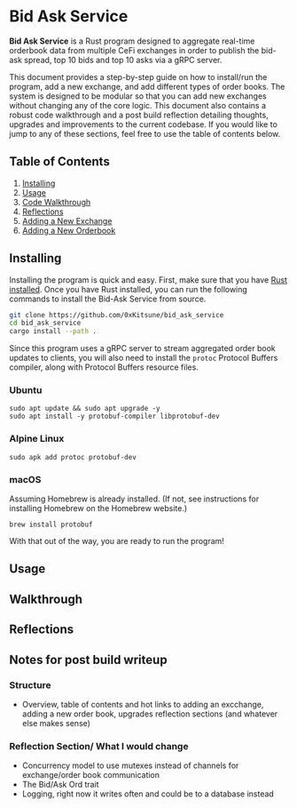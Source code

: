 # Bid Ask Service


**Bid Ask Service** is a Rust program designed to aggregate real-time orderbook data from multiple CeFi exchanges in order to publish the bid-ask spread, top 10 bids and top 10 asks via a gRPC server.  

This document provides a step-by-step guide on how to install/run the program, add a new exchange, and add different types of order books. The system is designed to be modular so that you can add new exchanges without changing any of the core logic.  This document also contains a robust code walkthrough and a post build reflection detailing thoughts, upgrades and improvements to the current codebase. If you would like to jump to any of these sections, feel free to use the table of contents below.


## Table of Contents

1. [Installing](#installing)
2. [Usage](#usage)
3. [Code Walkthrough](#walkthrough)
6. [Reflections](#reflections)
4. [Adding a New Exchange](docs/add_an_exchange.md)
5. [Adding a New Orderbook](docs/add_an_exchange.md)


## Installing 

Installing the program is quick and easy. First, make sure that you have [Rust installed](https://www.rust-lang.org/tools/install). Once you have Rust installed, you can run the following commands to install the Bid-Ask Service from source.
```bash
git clone https://github.com/0xKitsune/bid_ask_service
cd bid_ask_service
cargo install --path .
```

Since this program uses a gRPC server to stream aggregated order book updates to clients, you will also need to install the `protoc` Protocol Buffers compiler, along with Protocol Buffers resource files.
### Ubuntu
```
sudo apt update && sudo apt upgrade -y
sudo apt install -y protobuf-compiler libprotobuf-dev
```
### Alpine Linux
```
sudo apk add protoc protobuf-dev
```
### macOS
Assuming Homebrew is already installed. (If not, see instructions for installing Homebrew on the Homebrew website.)

```
brew install protobuf
```

With that out of the way, you are ready to run the program!

## Usage

## Walkthrough

## Reflections 

## Notes for post build writeup

### Structure
- Overview, table of contents and hot links to adding an excchange, adding a new order book, upgrades reflection sections (and whatever else makes sense)

### Reflection Section/ What I would change
- Concurrency model to use mutexes instead of channels for exchange/order book communication
- The Bid/Ask Ord trait
- Logging, right now it writes often and could be to a database instead
